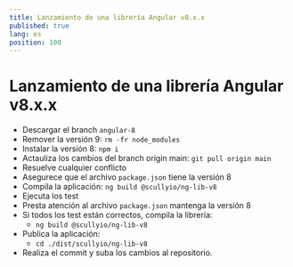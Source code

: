 ```yaml
---
title: Lanzamiento de una librería Angular v8.x.x
published: true
lang: es
position: 100
---
```


# Lanzamiento de una librería Angular v8.x.x

- Descargar el branch `angular-8`
- Remover la versión 9: `rm -fr node_modules`
- Instalar la versión 8: `npm i`
- Actauliza los cambios del branch origin main: `git pull origin main`
- Resuelve cualquier conflicto
- Asegurece que el archivo `package.json` tiene la versión 8
- Compila la aplicación: `ng build @scullyio/ng-lib-v8`
- Ejecuta los test
- Presta atención al archivo `package.json` mantenga la versión 8
- Si todos los test están correctos, compila la librería:
  - `ng build @scullyio/ng-lib-v8`
- Publica la aplicación:
  - `cd ./dist/scullyio/ng-lib-v8`
- Realiza el commit y suba los cambios al repositorio.
